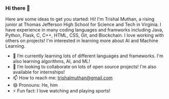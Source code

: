 ### Hi there 👋

Here are some ideas to get you started:
Hi! I'm Trishal Muthan, a rising junior at Thomas Jefferson High School for Science and Tech in Virginia. I have experience in many coding languages and framworks including Java, Python, Flask, C, C++, HTML, CSS, Git, and Blockchain. I love working with others on projects! I'm interested in learning more about AI and Machine Learning.
- 🌱 I’m currently learning lots of different languages and frameworks. I'm also learning algorithms, AI, and ML!
- 👯 I’m looking to collaborate on lots of open source projects! I'm also available for internships!
- 📫 How to reach me: trishalmuthan@gmail.com
- 😄 Pronouns: He, him
- ⚡ Fun fact: I love watching and playing sports!
